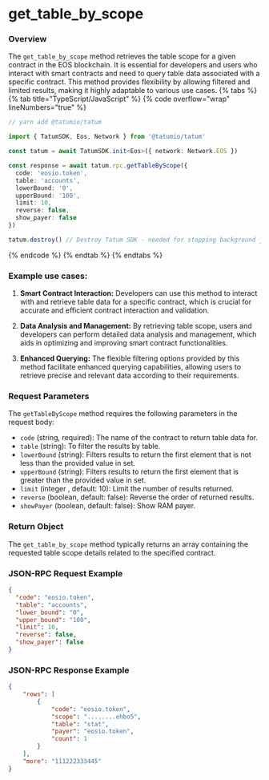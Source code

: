 # get_table_by_scope

### Overview

The `get_table_by_scope` method retrieves the table scope for a given contract in the EOS blockchain. It is essential for developers and users who interact with smart contracts and need to query table data associated with a specific contract. This method provides flexibility by allowing filtered and limited results, making it highly adaptable to various use cases.
{% tabs %}
{% tab title="TypeScript/JavaScript" %}
{% code overflow="wrap" lineNumbers="true" %}

```typescript
// yarn add @tatumio/tatum

import { TatumSDK, Eos, Network } from '@tatumio/tatum'

const tatum = await TatumSDK.init<Eos>({ network: Network.EOS })

const response = await tatum.rpc.getTableByScope({
  code: 'eosio.token',
  table: 'accounts',
  lowerBound: '0',
  upperBound: '100',
  limit: 10,
  reverse: false,
  show_payer: false
})

tatum.destroy() // Destroy Tatum SDK - needed for stopping background jobs
```
{% endcode %}
{% endtab %}
{% endtabs %}

### Example use cases:

1. **Smart Contract Interaction:**
   Developers can use this method to interact with and retrieve table data for a specific contract, which is crucial for accurate and efficient contract interaction and validation.

2. **Data Analysis and Management:**
   By retrieving table scope, users and developers can perform detailed data analysis and management, which aids in optimizing and improving smart contract functionalities.

3. **Enhanced Querying:**
   The flexible filtering options provided by this method facilitate enhanced querying capabilities, allowing users to retrieve precise and relevant data according to their requirements.

### Request Parameters

The `getTableByScope` method requires the following parameters in the request body:

- `code` (string, required): The name of the contract to return table data for.
- `table` (string): To filter the results by table.
- `lowerBound` (string): Filters results to return the first element that is not less than the provided value in set.
- `upperBound` (string): Filters results to return the first element that is greater than the provided value in set.
- `limit` (integer <int32>, default: 10): Limit the number of results returned.
- `reverse` (boolean, default: false): Reverse the order of returned results.
- `showPayer` (boolean, default: false): Show RAM payer.

### Return Object

The `get_table_by_scope` method typically returns an array containing the requested table scope details related to the specified contract.

### JSON-RPC Request Example

```json
{
  "code": "eosio.token",
  "table": "accounts",
  "lower_bound": "0",
  "upper_bound": "100",
  "limit": 10,
  "reverse": false,
  "show_payer": false
}
```

### JSON-RPC Response Example

```json
{
    "rows": [
        {
            "code": "eosio.token",
            "scope": "........ehbo5",
            "table": "stat",
            "payer": "eosio.token",
            "count": 1
        }
    ],
    "more": "111222333445"
}
```